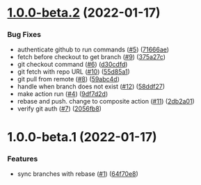# [1.0.0-beta.2](https://github.com/levibostian/action-sync-branches/compare/v1.0.0-beta.1...v1.0.0-beta.2) (2022-01-17)


### Bug Fixes

* authenticate github to run commands ([#5](https://github.com/levibostian/action-sync-branches/issues/5)) ([71666ae](https://github.com/levibostian/action-sync-branches/commit/71666ae673eb34801343d8f22d41198f9f14d958))
* fetch before checkout to get branch ([#9](https://github.com/levibostian/action-sync-branches/issues/9)) ([375a27c](https://github.com/levibostian/action-sync-branches/commit/375a27c8d9c1ea4ce1628b2ab27d0db2308d8fd3))
* git checkout command ([#6](https://github.com/levibostian/action-sync-branches/issues/6)) ([d30cdfd](https://github.com/levibostian/action-sync-branches/commit/d30cdfd6a15f9fcc64c1cfde98ba3c34fa9d254a))
* git fetch with repo URL ([#10](https://github.com/levibostian/action-sync-branches/issues/10)) ([55d85a1](https://github.com/levibostian/action-sync-branches/commit/55d85a126844158475a8b2a5b5c80d868c249a04))
* git pull from remote ([#8](https://github.com/levibostian/action-sync-branches/issues/8)) ([59abc4d](https://github.com/levibostian/action-sync-branches/commit/59abc4d94aee023e2f9bc3ac0717304bc284af2e))
* handle when branch does not exist ([#12](https://github.com/levibostian/action-sync-branches/issues/12)) ([58ddf27](https://github.com/levibostian/action-sync-branches/commit/58ddf275fc58d3fa65b31a69bf05a19d72a3546c))
* make action run ([#4](https://github.com/levibostian/action-sync-branches/issues/4)) ([9df7d2d](https://github.com/levibostian/action-sync-branches/commit/9df7d2d5cde3a47bf3fdfed11e1a3c7aa1a48b11))
* rebase and push. change to composite action ([#11](https://github.com/levibostian/action-sync-branches/issues/11)) ([2db2a01](https://github.com/levibostian/action-sync-branches/commit/2db2a0197d4922bb72a0233b1bd272d6181e8d47))
* verify git auth ([#7](https://github.com/levibostian/action-sync-branches/issues/7)) ([2056fb8](https://github.com/levibostian/action-sync-branches/commit/2056fb8f5a641c7a11b207b80fc78fc98f9a1199))

# 1.0.0-beta.1 (2022-01-17)


### Features

* sync branches with rebase ([#1](https://github.com/levibostian/action-sync-branches/issues/1)) ([64f70e8](https://github.com/levibostian/action-sync-branches/commit/64f70e8fff0fb7ecd0baa7b613bd1716dec7b0ed))

